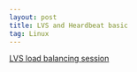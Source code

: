 ```yaml
---
layout: post
title: LVS and Heardbeat basic
tag: Linux
---
```


<a href="http://pan.baidu.com/s/1jGEFhHG">LVS load balancing session</a>


